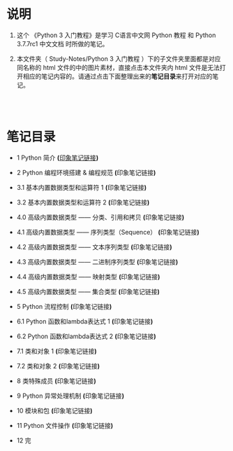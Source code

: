 # 说明
1. 这个 《Python 3 入门教程》是学习 <a href="http://c.biancheng.net/python/" style="text-decoration:none">C语言中文网 Python 教程</a> 和 <a href="https://docs.python.org/zh-cn/3.7/index.html" style="text-decoration:none">Python 3.7.7rc1 中文文档</a> 时所做的笔记。

2. 本文件夹（ Study-Notes/Python 3 入门教程 ）下的子文件夹里面都是对应同名称的 html 文件的中的图片素材，直接点击本文件夹内 html 文件是无法打开相应的笔记内容的。请通过点击下面整理出来的**笔记目录**来打开对应的笔记。

<br>
<br>

# 笔记目录
* <a href="https://abrachan.github.io/Study-Notes/Python%203%20入门教程/1_Python%20简介.html" style="text-decoration:none">1 Python 简介</a> **(**<a href="https://app.yinxiang.com/shard/s22/nl/24419242/3057764f-d056-418c-b65d-5fedc549cd6c" style="font-size:40%text-decoration:none">印象笔记链接</a>**)**

* <a href="https://abrachan.github.io/Study-Notes/Python%203%20入门教程/2_Python%20编程环境搭建%20%26%20编程规范.html" style="text-decoration:none">2 Python 编程环境搭建 & 编程规范</a> **(**<a href="https://app.yinxiang.com/shard/s22/nl/24419242/c8f57d51-cbb6-4193-afdd-f6fbfb7ad78b" style="text-decoration:none">印象笔记链接</a>**)**

* <a href="https://abrachan.github.io/Study-Notes/Python%203%20入门教程/3_基本内置数据类型和运算符%201.html" style="text-decoration:none">3.1 基本内置数据类型和运算符 1</a> **(**<a href="https://app.yinxiang.com/shard/s22/nl/24419242/e95db27f-0522-4ffd-bdc1-6f751848600d" style="text-decoration:none">印象笔记链接</a>**)**

* <a href="https://abrachan.github.io/Study-Notes/Python%203%20入门教程/3_基本内置数据类型和运算符%202.html" style="text-decoration:none">3.2 基本内置数据类型和运算符 2</a> **(**<a href="https://app.yinxiang.com/shard/s22/nl/24419242/8fac491f-b3fe-4e48-9a73-aa7eb2e57962" style="text-decoration:none">印象笔记链接</a>**)**

* <a href="https://abrachan.github.io/Study-Notes/Python%203%20入门教程/4_0%20高级内置数据类型%20——%20分类、引用和拷贝.html" style="text-decoration:none">4.0 高级内置数据类型 —— 分类、引用和拷贝</a> **(**<a href="https://app.yinxiang.com/shard/s22/nl/24419242/bcfa1c04-a1fe-4071-abfa-607314bcd56b" style="text-decoration:none">印象笔记链接</a>**)**

* <a href="https://abrachan.github.io/Study-Notes/Python%203%20入门教程/4_1高级内置数据类型%20——%20序列类型（Sequence）.html" style="text-decoration:none">4.1 高级内置数据类型 —— 序列类型（Sequence）</a> **(**<a href="https://app.yinxiang.com/shard/s22/nl/24419242/8daa893b-1b75-45dc-831c-7058090f8733" style="text-decoration:none">印象笔记链接</a>**)**

* <a href="https://abrachan.github.io/Study-Notes/Python%203%20入门教程/4_2高级内置数据类型%20——%20文本序列类型.html" style="text-decoration:none">4.2 高级内置数据类型 —— 文本序列类型</a> **(**<a href="https://app.yinxiang.com/shard/s22/nl/24419242/49013862-9821-479b-95c2-e19c30378093" style="text-decoration:none">印象笔记链接</a>**)**

* <a href="https://abrachan.github.io/Study-Notes/Python%203%20入门教程/4_3%20高级内置数据类型%20——%20二进制序列类型.html" style="text-decoration:none">4.3 高级内置数据类型 —— 二进制序列类型</a> **(**<a href="https://app.yinxiang.com/shard/s22/nl/24419242/48023f6e-1ba6-48fb-9686-567159d9dba9" style="text-decoration:none">印象笔记链接</a>**)**

* <a href="https://abrachan.github.io/Study-Notes/Python%203%20入门教程/4_4%20高级内置数据类型%20——%20映射类型.html" style="text-decoration:none">4.4 高级内置数据类型 —— 映射类型</a> **(**<a href="https://app.yinxiang.com/shard/s22/nl/24419242/f4704ebf-489a-40ff-b3cd-cfbdac9ca1ec" style="text-decoration:none">印象笔记链接</a>**)**

* <a href="https://abrachan.github.io/Study-Notes/Python%203%20入门教程/4_5%20高级内置数据类型%20——%20集合类型.html" style="text-decoration:none">4.5 高级内置数据类型 —— 集合类型</a> **(**<a href="https://app.yinxiang.com/shard/s22/nl/24419242/5b7273d4-ae77-4520-a5e3-5f6e8255f61a" style="text-decoration:none">印象笔记链接</a>**)**

* <a href="https://abrachan.github.io/Study-Notes/Python%203%20入门教程/5_Python%20流程控制.html" style="text-decoration:none">5 Python 流程控制</a> **(**<a href="https://app.yinxiang.com/shard/s22/nl/24419242/ffa5e0c7-f0e4-4ac5-bdb6-17839d5d50ef" style="text-decoration:none">印象笔记链接</a>**)**

* <a href="https://abrachan.github.io/Study-Notes/Python%203%20入门教程/6_Python%20函数和lambda表达式%201.html" style="text-decoration:none">6.1 Python 函数和lambda表达式 1</a> **(**<a href="https://app.yinxiang.com/shard/s22/nl/24419242/0fcc0661-f3b6-4e61-8336-b030f4cefd20" style="text-decoration:none">印象笔记链接</a>**)**

* <a href="https://abrachan.github.io/Study-Notes/Python%203%20入门教程/6_Python%20函数和lambda表达式%202.html" style="text-decoration:none">6.2 Python 函数和lambda表达式 2</a> **(**<a href="https://app.yinxiang.com/shard/s22/nl/24419242/f40c3a39-62e0-4891-9abf-4b1fed0fc57d" style="text-decoration:none">印象笔记链接</a>**)**

* <a href="https://abrachan.github.io/Study-Notes/Python%203%20入门教程/7_类和对象%201.html" style="text-decoration:none">7.1 类和对象 1</a> **(**<a href="https://app.yinxiang.com/shard/s22/nl/24419242/1c1f1f8f-c758-4489-adea-dbbec123a5d6" style="text-decoration:none">印象笔记链接</a>**)**

* <a href="https://abrachan.github.io/Study-Notes/Python%203%20入门教程/7_类和对象%202.html" style="text-decoration:none">7.2 类和对象 2</a> **(**<a href="https://app.yinxiang.com/shard/s22/nl/24419242/781d7cfc-a39b-43c2-807d-e3e3c51bba0e" style="text-decoration:none">印象笔记链接</a>**)**

* <a href="https://abrachan.github.io/Study-Notes/Python%203%20入门教程/8_类特殊成员.html" style="text-decoration:none">8 类特殊成员</a> **(**<a href="https://app.yinxiang.com/shard/s22/nl/24419242/b41ad75f-05e6-4daa-8a3b-cd0417e31b84" style="text-decoration:none">印象笔记链接</a>**)**

* <a href="https://abrachan.github.io/Study-Notes/Python%203%20入门教程/9_Python%20异常处理机制.html" style="text-decoration:none">9 Python 异常处理机制</a> **(**<a href="https://app.yinxiang.com/shard/s22/nl/24419242/5c9ea861-96e3-4ae9-bb3e-b2afc0dcc152" style="text-decoration:none">印象笔记链接</a>**)**

* <a href="https://abrachan.github.io/Study-Notes/Python%203%20入门教程/10_模块和包.html" style="text-decoration:none">10 模块和包</a> **(**<a href="https://app.yinxiang.com/shard/s22/nl/24419242/415f24be-a081-486b-b62a-a6718299ac39" style="text-decoration:none">印象笔记链接</a>**)**

* <a href="https://abrachan.github.io/Study-Notes/Python%203%20入门教程/11_Python%20文件操作.html" style="text-decoration:none">11 Python 文件操作</a> **(**<a href="https://app.yinxiang.com/shard/s22/nl/24419242/dabb3942-5a86-4742-b171-3e30fbd3cdd6" style="text-decoration:none">印象笔记链接</a>**)**

* 12 完
